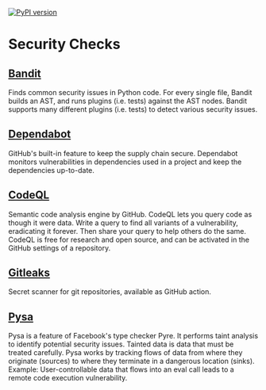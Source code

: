 [![PyPI version](https://badge.fury.io/py/dsp-tools.svg)](https://badge.fury.io/py/dsp-tools)

# Security Checks

## [Bandit](https://pypi.org/project/bandit/)

Finds common security issues in Python code.
For every single file, Bandit builds an AST, and runs plugins (i.e. tests) against the AST nodes.
Bandit supports many different plugins (i.e. tests) to detect various security issues. 

## [Dependabot](https://docs.github.com/en/code-security/dependabot)

GitHub's built-in feature to keep the supply chain secure.
Dependabot monitors vulnerabilities in dependencies used in a project 
and keep the dependencies up-to-date.

## [CodeQL](https://codeql.github.com/)

Semantic code analysis engine by GitHub.
CodeQL lets you query code as though it were data. 
Write a query to find all variants of a vulnerability, eradicating it forever. 
Then share your query to help others do the same. 
CodeQL is free for research and open source,
and can be activated in the GitHub settings of a repository.

## [Gitleaks](https://gitleaks.io/)

Secret scanner for git repositories, available as GitHub action.

## [Pysa](https://pyre-check.org/docs/pysa-basics/)

Pysa is a feature of Facebook's type checker Pyre.
It performs taint analysis to identify potential security issues.
Tainted data is data that must be treated carefully. 
Pysa works by tracking flows of data from where they originate (sources) 
to where they terminate in a dangerous location (sinks). 
Example: User-controllable data that flows into an eval call 
leads to a remote code execution vulnerability. 
